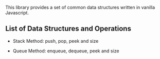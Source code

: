 This library provides a set of common data structures written in vanilla Javascript.

## List of Data Structures and Operations

* Stack
  Method: push, pop, peek and size

* Queue
  Method: enqueue, dequeue, peek and size